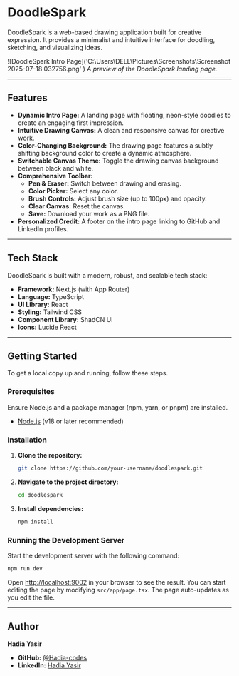 # DoodleSpark

DoodleSpark is a web-based drawing application built for creative expression. It provides a minimalist and intuitive interface for doodling, sketching, and visualizing ideas.

![DoodleSpark Intro Page]('C:\Users\DELL\Pictures\Screenshots\Screenshot 2025-07-18 032756.png'
)
*A preview of the DoodleSpark landing page.*

---

## Features

- **Dynamic Intro Page:** A landing page with floating, neon-style doodles to create an engaging first impression.
- **Intuitive Drawing Canvas:** A clean and responsive canvas for creative work.
- **Color-Changing Background:** The drawing page features a subtly shifting background color to create a dynamic atmosphere.
- **Switchable Canvas Theme:** Toggle the drawing canvas background between black and white.
- **Comprehensive Toolbar:**
  - **Pen & Eraser:** Switch between drawing and erasing.
  - **Color Picker:** Select any color.
  - **Brush Controls:** Adjust brush size (up to 100px) and opacity.
  - **Clear Canvas:** Reset the canvas.
  - **Save:** Download your work as a PNG file.
- **Personalized Credit:** A footer on the intro page linking to GitHub and LinkedIn profiles.

---

## Tech Stack

DoodleSpark is built with a modern, robust, and scalable tech stack:

- **Framework:** Next.js (with App Router)
- **Language:** TypeScript
- **UI Library:** React
- **Styling:** Tailwind CSS
- **Component Library:** ShadCN UI
- **Icons:** Lucide React

---

## Getting Started

To get a local copy up and running, follow these steps.

### Prerequisites

Ensure Node.js and a package manager (npm, yarn, or pnpm) are installed.
- [Node.js](https://nodejs.org/) (v18 or later recommended)

### Installation

1.  **Clone the repository:**
    ```sh
    git clone https://github.com/your-username/doodlespark.git
    ```
2.  **Navigate to the project directory:**
    ```sh
    cd doodlespark
    ```
3.  **Install dependencies:**
    ```sh
    npm install
    ```

### Running the Development Server

Start the development server with the following command:

```sh
npm run dev
```

Open [http://localhost:9002](http://localhost:9002) in your browser to see the result. You can start editing the page by modifying `src/app/page.tsx`. The page auto-updates as you edit the file.

---

## Author

**Hadia Yasir**

- **GitHub:** [@Hadia-codes](https://github.com/Hadia-codes)
- **LinkedIn:** [Hadia Yasir](https://www.linkedin.com/in/hadia-yasir-19194a340/)
